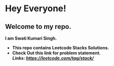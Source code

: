 # Hey Everyone!
## Welcome to my repo.
**I am Swati Kumari Singh.** <br>
- <b>This repo contains Leetcode Stacks Solutions.</b> <br>
- <b>Check Out this link for problem statement.</b> <br>
**_Links: https://leetcode.com/tag/stack/_**
